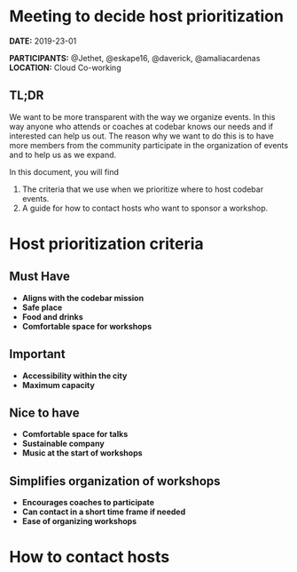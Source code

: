# Meeting to decide host prioritization

**DATE:** 2019-23-01

**PARTICIPANTS:** @Jethet, @eskape16, @daverick, @amaliacardenas
**LOCATION:** Cloud Co-working

## TL;DR
We want to be more transparent with the way we organize events. In this way anyone who attends or coaches at codebar knows our needs and if interested can help us out. The reason why we want to do this is to have more members from the community participate in the organization of events and to help us as we expand.

In this document, you will find
1. The criteria that we use when we prioritize where to host codebar events.
2. A guide for how to contact hosts who want to sponsor a workshop.

# Host prioritization criteria

## Must Have
* **Aligns with the codebar mission**
* **Safe place**
* **Food and drinks**
* **Comfortable space for workshops**

## Important
* **Accessibility within the city**
* **Maximum capacity**

## Nice to have
* **Comfortable space for talks**
* **Sustainable company**
* **Music at the start of workshops**

## Simplifies organization of workshops
* **Encourages coaches to participate**
* **Can contact in a short time frame if needed**
* **Ease of organizing workshops**

# How to contact hosts
